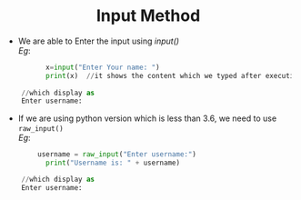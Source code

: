 <h1 align="center">Input Method</h1>

* We are able to Enter the input using *input()* <br />
	*Eg*:
```python
		  x=input("Enter Your name: ") 
		  print(x)  //it shows the content which we typed after execution
	
	//which display as 
	Enter username: 
```

* If we are using python version which is less than 3.6, we need to use `raw_input()` <br />
	*Eg*: 
```python
		username = raw_input("Enter username:") 
		  print("Username is: " + username) 

	//which display as
	Enter username:
```